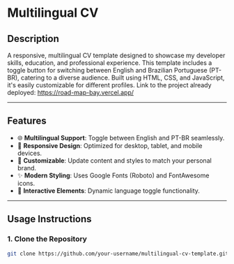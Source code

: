 # **Multilingual CV**

## **Description**
A responsive, multilingual CV template designed to showcase my developer skills, education, and professional experience. This template includes a toggle button for switching between English and Brazilian Portuguese (PT-BR), catering to a diverse audience. Built using HTML, CSS, and JavaScript, it's easily customizable for different profiles. Link to the project already deployed: https://road-map-bay.vercel.app/

---
## **Features**
- 🌐 **Multilingual Support**: Toggle between English and PT-BR seamlessly.
- 📱 **Responsive Design**: Optimized for desktop, tablet, and mobile devices.
- 🎨 **Customizable**: Update content and styles to match your personal brand.
- ✨ **Modern Styling**: Uses Google Fonts (Roboto) and FontAwesome icons.
- 🔄 **Interactive Elements**: Dynamic language toggle functionality.

---

## **Usage Instructions**

### **1. Clone the Repository**
```bash
git clone https://github.com/your-username/multilingual-cv-template.git

